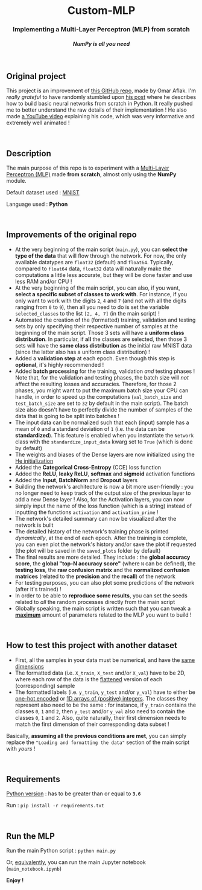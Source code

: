 <center><h1>Custom-MLP</h1></center>
<center><h3>Implementing a Multi-Layer Perceptron (MLP) from scratch</h3></center>
<center><h4><i>NumPy is all you need</i></h4></center>

<br/>

## Original project

This project is an improvement of [this GitHub repo](https://github.com/OmarAflak/Medium-Python-Neural-Network), made by Omar Aflak. I'm *really grateful* to have randomly stumbled upon [his post](https://towardsdatascience.com/math-neural-network-from-scratch-in-python-d6da9f29ce65) where he describes how to build basic neural networks from scratch in Python. It really pushed me to better understand the raw details of their implementation ! He also made [a YouTube video](https://www.youtube.com/watch?v=pauPCy_s0Ok) explaining his code, which was very informative and extremely well animated !

<br/>

## Description

The main purpose of this repo is to experiment with a [Multi-Layer Perceptron (MLP)](https://en.wikipedia.org/wiki/Multilayer_perceptron) made **from scratch**, almost only using the **NumPy** module.

Default dataset used : [MNIST](https://en.wikipedia.org/wiki/MNIST_database)

Language used : **Python**

<br/>

## Improvements of the original repo

- At the very beginning of the main script (`main.py`), you can **select the type of the data** that will flow through the network. For now, the only available datatypes are `float32` (default) and `float64`. Typically, compared to `float64` data, `float32` data will naturally make the computations a little less accurate, but they will be done faster and use less RAM and/or CPU !
- At the very beginning of the main script, you can also, if you want, **select a specific subset of classes to work with**. For instance, if you only want to work with the digits `2`, `4` and `7` (and not with all the digits ranging from `0` to `9`), then all you need to do is set the variable `selected_classes` to the list `[2, 4, 7]` (in the main script) !
- Automated the creation of the (formatted) training, validation and testing sets by only specifying their respective number of samples at the beginning of the main script. Those 3 sets will have a **uniform class distribution**. In particular, if **all** the classes are selected, then those 3 sets will have the **same class distribution** as the initial raw MNIST data (since the latter also has a uniform class distribution) !
- Added a **validation step** at each epoch. Even though this step is **optional**, it's highly recommended !
- Added **batch processing** for the training, validation *and* testing phases ! Note that, for the validation and testing phases, the batch size will *not* affect the resulting losses and accuracies. Therefore, for those 2 phases, you might want to put the maximum batch size your CPU can handle, in order to speed up the computations (`val_batch_size` and `test_batch_size` are set to `32` by default in the main script). The batch size also doesn't have to perfectly divide the number of samples of the data that is going to be split into batches !
- The input data can be normalized such that each (input) sample has a mean of `0` and a standard deviation of `1` (i.e. the data can be **standardized**). This feature is enabled when you instantiate the `Network` class with the `standardize_input_data` kwarg set to `True` (which is done by default)
- The weights and biases of the Dense layers are now initialized using the [He initialization](https://machinelearningmastery.com/weight-initialization-for-deep-learning-neural-networks/#:~:text=The%20he%20initialization%20method%20is,of%20inputs%20to%20the%20node.)
- Added the **Categorical Cross-Entropy** (CCE) loss function
- Added the **ReLU**, **leaky ReLU**, **softmax** and **sigmoid** activation functions
- Added the **Input**, **BatchNorm** and **Dropout** layers
- Building the network's architecture is now a bit more user-friendly : you no longer need to keep track of the output size of the previous layer to add a new Dense layer ! Also, for the Activation layers, you can now simply input the name of the loss function (which is a string) instead of inputting the functions `activation` and `activation_prime` !
- The network's detailed summary can now be visualized after the network is built
- The detailed history of the network's training phase is printed *dynamically*, at the end of each epoch. After the training is complete, you can even plot the network's history and/or save the plot if requested (the plot will be saved in the `saved_plots` folder by default)
- The final results are more detailed. They include : the **global accuracy score**, the **global "top-N accuracy score"** (where `N` can be defined), the **testing loss**, the **raw confusion matrix** and the **normalized confusion matrices** (related to the **precision** and the **recall**) of the network
- For testing purposes, you can also plot some predictions of the network (after it's trained) !
- In order to be able to **reproduce some results**, you can set the seeds related to *all* the random processes directly from the main script
- Globally speaking, the main script is written such that you can tweak a <ins>**maximum**</ins> amount of parameters related to the MLP you want to build !

<br/>

## How to test this project with another dataset

- First, all the samples in your data must be numerical, and have the <ins>same dimensions</ins>
- The formatted data (i.e. `X_train`, `X_test` and/or `X_val`) have to be 2D, where each row of the data is the <ins>flattened</ins> version of each (corresponding) sample
- The formatted labels (i.e. `y_train`, `y_test` and/or `y_val`) have to either be <ins>one-hot encoded</ins> or <ins>1D arrays of (positive) integers</ins>. The classes they represent also need to be the same : for instance, if `y_train` contains the classes `0`, `1` and `2`, then `y_test` and/or `y_val` also need to contain the classes `0`, `1` and `2`. Also, quite naturally, their first dimension needs to match the first dimension of their corresponding data subset !

Basically, **assuming all the previous conditions are met**, you can simply replace the `"Loading and formatting the data"` section of the main script with *yours* !

<br/>

## Requirements

<ins>Python version</ins> : has to be greater than or equal to **`3.6`**

Run : `pip install -r requirements.txt`

<br/>

## Run the MLP

Run the main Python script : `python main.py`

Or, <ins>equivalently</ins>, you can run the main Jupyter notebook (`main_notebook.ipynb`)

**Enjoy !**
